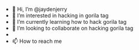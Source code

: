 - 👋 Hi, I’m @jaydenjerry
- 👀 I’m interested in hacking in gorila tag
- 🌱 I’m currently learning how to hack gorila tag
- 💞️ I’m looking to collaborate on hacking gorila tag
-
- 📫 How to reach me 

<!---
jaydenjerry/jaydenjerry is a ✨ special ✨ repository because its `README.md` (this file) appears on your GitHub profile.
You can click the Preview link to take a look at your changes.
--->
